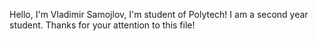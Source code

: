 Hello, I'm Vladimir Samojlov, I'm student of Polytech!
I am a second year student.
Thanks for your attention to this file!
